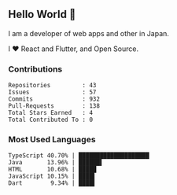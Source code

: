 ## Hello World 👋

I am a developer of web apps and other in Japan.

I ❤️ React and Flutter, and Open Source.

### Contributions

    Repositories         : 43
    Issues               : 57
    Commits              : 932
    Pull-Requests        : 138
    Total Stars Earned   : 4
    Total Contributed To : 0

### Most Used Languages

    TypeScript 40.70% | ████████████████████
    Java       13.96% | ██████▌
    HTML       10.68% | █████
    JavaScript 10.15% | ████▌
    Dart        9.34% | ████▌
